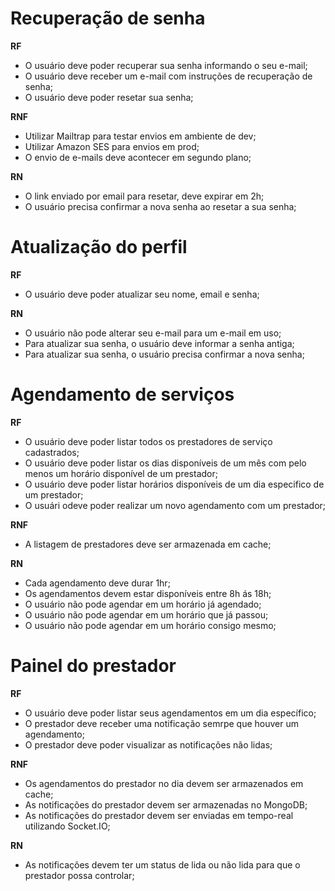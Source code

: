 # Recuperação de senha

**RF**

- O usuário deve poder recuperar sua senha informando o seu e-mail;
- O usuário deve receber um e-mail com instruções de recuperação de senha;
- O usuário deve poder resetar sua senha;

**RNF**

- Utilizar Mailtrap para testar envios em ambiente de dev;
- Utilizar Amazon SES para envios em prod;
- O envio de e-mails deve acontecer em segundo plano;

**RN**

- O link enviado por email para resetar, deve expirar em 2h;
- O usuário precisa confirmar a nova senha ao resetar a sua senha;

# Atualização do perfil

**RF**

- O usuário deve poder atualizar seu nome, email e senha;

**RN**

- O usuário não pode alterar seu e-mail para um e-mail em uso;
- Para atualizar sua senha, o usuário deve informar a senha antiga;
- Para atualizar sua senha, o usuário precisa confirmar a nova senha;

# Agendamento de serviços

**RF**

- O usuário deve poder listar todos os prestadores de serviço cadastrados;
- O usuário deve poder listar os dias disponíveis de um mês com pelo menos um horário disponível de um prestador;
- O usuário deve poder listar horários disponíveis de um dia especifico de um prestador;
- O usuári odeve poder realizar um novo agendamento com um prestador;

**RNF**

- A listagem de prestadores deve ser armazenada em cache;

**RN**

- Cada agendamento deve durar 1hr;
- Os agendamentos devem estar disponíveis entre 8h ás 18h;
- O usuário não pode agendar em um horário já agendado;
- O usuário não pode agendar em um horário que já passou;
- O usuário não pode agendar em um horário consigo mesmo;

# Painel do prestador

**RF**

- O usuário deve poder listar seus agendamentos em um dia específico;
- O prestador deve receber uma notificação semrpe que houver um agendamento;
- O prestador deve poder visualizar as notificações não lidas;

**RNF**

- Os agendamentos do prestador no dia devem ser armazenados em cache;
- As notificações do prestador devem ser armazenadas no MongoDB;
- As notificações do prestador devem ser enviadas em tempo-real utilizando Socket.IO;

**RN**

- As notificações devem ter um status de lida ou não lida para que o prestador possa controlar;
